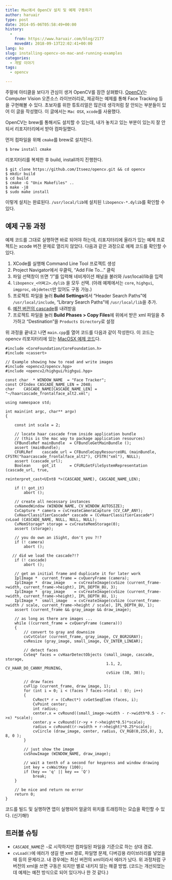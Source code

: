 ```yaml
---
title: Mac에서 OpenCV 설치 및 예제 구동하기
author: haruair
type: post
date: 2014-05-06T05:58:49+00:00
history:
  - 
    from: https://www.haruair.com/blog/2177
    movedAt: 2018-09-13T22:02:41+00:00
lang: ko
slug: installing-opencv-on-mac-and-running-examples
categories:
  - 개발 이야기
tags:
  - opencv

---
```

주말에 아티클을 보다가 관심이 생겨 OpenCV를 잠깐 살펴봤다. [OpenCV][1]는 Computer Vision 오픈소스 라이브러리로, 제공하는 예제를 통해 Face Tracking 등을 구현해볼 수 있다. 초보자를 위한 튜토리얼은 많은데 생각처럼 잘 안되는 부분들이 있어 이 글을 작성했다. 이 글에서는 `Mac OSX`, `xcode`를 사용했다.

OpenCV는 brew를 통해서도 설치할 수 있는데, 내가 놓치고 있는 부분이 있는지 잘 안되서 리포지터리에서 받아 컴파일했다.

먼저 컴파일을 위해 `cmake`를 brew로 설치한다.

    $ brew install cmake
    

리포지터리를 복제한 후 build, install까지 진행한다.

    $ git clone https://github.com/Itseez/opencv.git && cd opencv
    $ mkdir build
    $ cd build
    $ cmake -G "Unix Makefiles" ..
    $ make -j8
    $ sudo make install
    

이렇게 설치는 완료된다. `/usr/local/lib`에 설치된 `libopencv-*.dylib`를 확인할 수 있다.

## 예제 구동 과정

예제 코드를 그대로 실행하면 바로 되어야 하는데, 리포지터리에 올라가 있는 예제 프로젝트는 xcode 버전 문제로 열리지 않았다. 다음과 같은 과정으로 예제 코드를 확인할 수 있다.

  1. XCode를 실행해 Command Line Tool 프로젝트 생성
  2. Project Navigator에서 우클릭, &#8220;Add File To&#8230;&#8221; 클릭
  3. 파일 선택창이 뜨면 &#8220;/&#8221;를 입력해 네비게이션 패널을 불러와 /usr/local/lib을 입력
  4. `libopencv_<어쩌고>.dylib` 을 모두 선택. (아래 예제에서는 `core`, `highgui`, `imgproc`, `objdetect`만 있어도 구동 가능.)
  5. 프로젝트 파일을 눌러 **Build Settings**에서 &#8220;Header Search Paths&#8221;에 `/usr/local/include`, &#8220;Library Search Paths&#8221;에 `/usr/local/lib`을 추가.
  6. [예전 버전의 cascade][2]를 내려받음
  7. 프로젝트 파일을 눌러 **Build Phases > Copy Files**에 위에서 받은 xml 파일을 추가하고 &#8220;Destination&#8221;을 `Products Directory`로 설정

위 과정을 끝내고 나면 `main.cpp`를 열어 코드를 다음과 같이 작성한다. 이 코드는 opencv 리포지터리에 있는 [MacOSX 예제 코드][3]다.

    #include <CoreFoundation/CoreFoundation.h>
    #include <cassert>
    
    // Example showing how to read and write images
    #include <opencv2/opencv.hpp>
    #include <opencv2/highgui/highgui.hpp>
    
    const char  * WINDOW_NAME  = "Face Tracker";
    const CFIndex CASCADE_NAME_LEN = 2048;
    char    CASCADE_NAME[CASCADE_NAME_LEN] = "~/haarcascade_frontalface_alt2.xml";
    
    using namespace std;
    
    int main(int argc, char** argv)
    {
    
        const int scale = 2;
    
        // locate haar cascade from inside application bundle
        // (this is the mac way to package application resources)
        CFBundleRef mainBundle  = CFBundleGetMainBundle ();
        assert (mainBundle);
        CFURLRef    cascade_url = CFBundleCopyResourceURL (mainBundle, CFSTR("haarcascade_frontalface_alt2"), CFSTR("xml"), NULL);
        assert (cascade_url);
        Boolean     got_it      = CFURLGetFileSystemRepresentation (cascade_url, true,
                                                                    reinterpret_cast<UInt8 *>(CASCADE_NAME), CASCADE_NAME_LEN);
    
        if (! got_it)
            abort ();
    
        // create all necessary instances
        cvNamedWindow (WINDOW_NAME, CV_WINDOW_AUTOSIZE);
        CvCapture * camera = cvCreateCameraCapture (CV_CAP_ANY);
        CvHaarClassifierCascade* cascade = (CvHaarClassifierCascade*) cvLoad (CASCADE_NAME, NULL, NULL, NULL);
        CvMemStorage* storage = cvCreateMemStorage(0);
        assert (storage);
    
        // you do own an iSight, don't you ?!?
        if (! camera)
            abort ();
    
       // did we load the cascade?!?
        if (! cascade)
            abort ();
    
        // get an initial frame and duplicate it for later work
        IplImage *  current_frame = cvQueryFrame (camera);
        IplImage *  draw_image    = cvCreateImage(cvSize (current_frame->width, current_frame->height), IPL_DEPTH_8U, 3);
        IplImage *  gray_image    = cvCreateImage(cvSize (current_frame->width, current_frame->height), IPL_DEPTH_8U, 1);
        IplImage *  small_image   = cvCreateImage(cvSize (current_frame->width / scale, current_frame->height / scale), IPL_DEPTH_8U, 1);
        assert (current_frame && gray_image && draw_image);
    
        // as long as there are images ...
        while ((current_frame = cvQueryFrame (camera)))
        {
            // convert to gray and downsize
            cvCvtColor (current_frame, gray_image, CV_BGR2GRAY);
            cvResize (gray_image, small_image, CV_INTER_LINEAR);
    
            // detect faces
            CvSeq* faces = cvHaarDetectObjects (small_image, cascade, storage,
                                                1.1, 2, CV_HAAR_DO_CANNY_PRUNING,
                                                cvSize (30, 30));
    
            // draw faces
            cvFlip (current_frame, draw_image, 1);
            for (int i = 0; i < (faces ? faces->total : 0); i++)
            {
                CvRect* r = (CvRect*) cvGetSeqElem (faces, i);
                CvPoint center;
                int radius;
                center.x = cvRound((small_image->width - r->width*0.5 - r->x) *scale);
                center.y = cvRound((r->y + r->height*0.5)*scale);
                radius = cvRound((r->width + r->height)*0.25*scale);
                cvCircle (draw_image, center, radius, CV_RGB(0,255,0), 3, 8, 0 );
            }
    
            // just show the image
            cvShowImage (WINDOW_NAME, draw_image);
    
            // wait a tenth of a second for keypress and window drawing
            int key = cvWaitKey (100);
            if (key == 'q' || key == 'Q')
                break;
        }
    
        // be nice and return no error
        return 0;
    }
    

코드를 빌드 및 실행하면 앱이 실행되어 얼굴의 위치를 트래킹하는 모습을 확인할 수 있다. (신기해!)

## 트러블 슈팅

  * `CASCADE_NAME`은 `~`로 시작하지만 컴파일된 파일을 기준으로 하는 상대 경로.
  * `cvLoad()`에 에러가 생길 땐 xml 경로, 파일명 문제, 디버깅용 라이브러리를 넣었을 때 등의 문제라고. 내 경우에는 최신 버전의 xml이라서 에러가 났다. 위 과정처럼 구버전의 xml을 쓰면 구동은 되지만 별로 내키지 않는 해결 방법. (코드는 개선되었는데 예제는 예전 방식으로 되어 있다거나 한 것 같다.)

 [1]: http://opencv.org/
 [2]: https://raw.githubusercontent.com/Itseez/opencv/127d6649a1c83397bf42799ac807af41aa507b30/data/haarcascades/haarcascade_frontalface_alt2.xml
 [3]: https://github.com/Itseez/opencv/tree/master/samples/MacOSX/FaceTracker